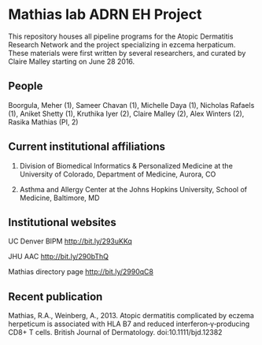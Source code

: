 # Mathias lab ADRN EH Project

This repository houses all pipeline programs for the Atopic Dermatitis Research Network and the project specializing in ezcema herpaticum. These materials were first written by several researchers, and curated by Claire Malley starting on June 28 2016.

## People

Boorgula, Meher (1), Sameer Chavan (1), Michelle Daya (1), Nicholas Rafaels (1), Aniket Shetty (1), Kruthika Iyer (2), Claire Malley (2), Alex Winters (2), Rasika Mathias (PI, 2)

## Current institutional affiliations

1. Division of Biomedical Informatics & Personalized Medicine at the University of Colorado, Department of Medicine, Aurora, CO

2. Asthma and Allergy Center at the Johns Hopkins University, School of Medicine, Baltimore, MD

## Institutional websites

UC Denver BIPM http://bit.ly/293uKKq

JHU AAC http://bit.ly/290bThQ

Mathias directory page http://bit.ly/2990qC8

## Recent publication

Mathias, R.A., Weinberg, A., 2013. Atopic dermatitis complicated by eczema herpeticum is associated with HLA B7 and reduced interferon‐γ‐producing CD8+ T cells. British Journal of Dermatology. doi:10.1111/bjd.12382
